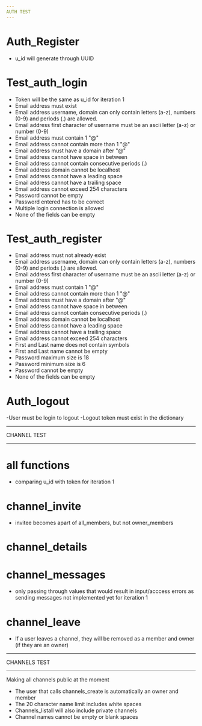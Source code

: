```yaml
---
AUTH TEST
---
```


# Auth_Register

- u_id will generate through UUID

# Test_auth_login

- Token will be the same as u_id for iteration 1
- Email address must exist
- Email address username, domain can only contain letters (a-z), numbers (0-9) and periods (.) are allowed.
- Email address first character of username must be an ascii letter (a-z) or number (0-9)
- Email address must contain 1 "@"
- Email address cannot contain more than 1 "@"
- Email address must have a domain after "@"
- Email address cannot have space in between
- Email address cannot contain consecutive periods (.)
- Email address domain cannot be localhost
- Email address cannot have a leading space
- Email address cannot have a trailing space
- Email address cannot exceed 254 characters
- Password cannot be empty
- Password entered has to be correct
- Multiple login connection is allowed
- None of the fields can be empty

# Test_auth_register

- Email address must not already exist
- Email address username, domain can only contain letters (a-z), numbers (0-9) and periods (.) are allowed.
- Email address first character of username must be an ascii letter (a-z) or number (0-9)
- Email address must contain 1 "@"
- Email address cannot contain more than 1 "@"
- Email address must have a domain after "@"
- Email address cannot have space in between
- Email address cannot contain consecutive periods (.)
- Email address domain cannot be localhost
- Email address cannot have a leading space
- Email address cannot have a trailing space
- Email address cannot exceed 254 characters
- First and Last name does not contain symbols
- First and Last name cannot be empty
- Password maximum size is 18
- Password minimum size is 6
- Password cannot be empty
- None of the fields can be empty

# Auth_logout

-User must be login to logout
-Logout token must exist in the dictionary

---

CHANNEL TEST

---
# all functions
- comparing u_id with token for iteration 1

# channel_invite
- invitee becomes apart of all_members, but not owner_members

# channel_details


# channel_messages
- only passing through values that would result in input/acccess errors as sending messages not implemented yet for iteration 1

# channel_leave
- If a user leaves a channel, they will be removed as a member and owner (if they are an owner)


---

CHANNELS TEST

---

Making all channels public at the moment

- The user that calls channels_create is automatically an owner and member
- The 20 character name limit includes white spaces
- Channels_listall will also include private channels
- Channel names cannot be empty or blank spaces

